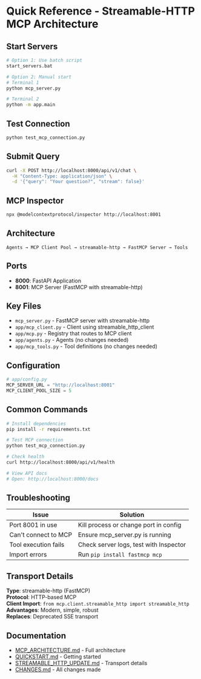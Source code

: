 # Quick Reference - Streamable-HTTP MCP Architecture

## Start Servers

```bash
# Option 1: Use batch script
start_servers.bat

# Option 2: Manual start
# Terminal 1
python mcp_server.py

# Terminal 2
python -m app.main
```

## Test Connection

```bash
python test_mcp_connection.py
```

## Submit Query

```bash
curl -X POST http://localhost:8000/api/v1/chat \
  -H "Content-Type: application/json" \
  -d '{"query": "Your question?", "stream": false}'
```

## MCP Inspector

```bash
npx @modelcontextprotocol/inspector http://localhost:8001
```

## Architecture

```
Agents → MCP Client Pool → streamable-http → FastMCP Server → Tools
```

## Ports

- **8000**: FastAPI Application
- **8001**: MCP Server (FastMCP with streamable-http)

## Key Files

- `mcp_server.py` - FastMCP server with streamable-http
- `app/mcp_client.py` - Client using streamable_http_client
- `app/mcp.py` - Registry that routes to MCP client
- `app/agents.py` - Agents (no changes needed)
- `app/mcp_tools.py` - Tool definitions (no changes needed)

## Configuration

```python
# app/config.py
MCP_SERVER_URL = "http://localhost:8001"
MCP_CLIENT_POOL_SIZE = 5
```

## Common Commands

```bash
# Install dependencies
pip install -r requirements.txt

# Test MCP connection
python test_mcp_connection.py

# Check health
curl http://localhost:8000/api/v1/health

# View API docs
# Open: http://localhost:8000/docs
```

## Troubleshooting

| Issue | Solution |
|-------|----------|
| Port 8001 in use | Kill process or change port in config |
| Can't connect to MCP | Ensure mcp_server.py is running |
| Tool execution fails | Check server logs, test with Inspector |
| Import errors | Run `pip install fastmcp mcp` |

## Transport Details

**Type**: streamable-http (FastMCP)  
**Protocol**: HTTP-based MCP  
**Client Import**: `from mcp.client.streamable_http import streamable_http`  
**Advantages**: Modern, simple, robust  
**Replaces**: Deprecated SSE transport

## Documentation

- [MCP_ARCHITECTURE.md](MCP_ARCHITECTURE.md) - Full architecture
- [QUICKSTART.md](QUICKSTART.md) - Getting started
- [STREAMABLE_HTTP_UPDATE.md](STREAMABLE_HTTP_UPDATE.md) - Transport details
- [CHANGES.md](CHANGES.md) - All changes made
